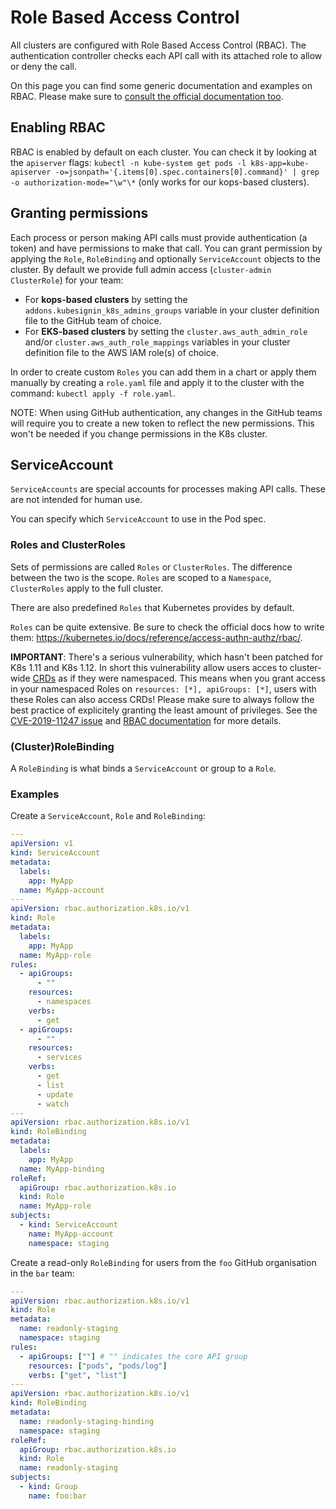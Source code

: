 # Role Based Access Control

All clusters are configured with Role Based Access Control (RBAC). The authentication controller checks each API call with its attached role to allow or deny the call.

On this page you can find some generic documentation and examples on RBAC. Please make sure to [consult the official documentation too](https://kubernetes.io/docs/reference/access-authn-authz/rbac/).

## Enabling RBAC

RBAC is enabled by default on each cluster. You can check it by looking at the `apiserver` flags:
`kubectl -n kube-system get pods -l k8s-app=kube-apiserver -o=jsonpath='{.items[0].spec.containers[0].command}' | grep -o authorization-mode="\w"\*` (only works for our kops-based clusters).

## Granting permissions

Each process or person making API calls must provide authentication (a token) and have permissions to make that call. You can grant permission by applying the `Role`, `RoleBinding` and optionally `ServiceAccount` objects to the cluster. By default we provide full admin access (`cluster-admin` `ClusterRole`) for your team:

- For **kops-based clusters** by setting the `addons.kubesignin_k8s_admins_groups` variable in your cluster definition file to the GitHub team of choice.
- For **EKS-based clusters** by setting the `cluster.aws_auth_admin_role` and/or `cluster.aws_auth_role_mappings` variables in your cluster definition file to the AWS IAM role(s) of choice.

In order to create custom `Roles` you can add them in a chart or apply them manually by creating a `role.yaml` file and apply it to the cluster with the command: `kubectl apply -f role.yaml`.

NOTE: When using GitHub authentication, any changes in the GitHub teams will require you to create a new token to reflect the new permissions. This won't be needed if you change permissions in the K8s cluster.

## ServiceAccount

`ServiceAccounts` are special accounts for processes making API calls. These are not intended for human use.

You can specify which `ServiceAccount` to use in the Pod spec.

### Roles and ClusterRoles

Sets of permissions are called `Roles` or `ClusterRoles`.
The difference between the two is the scope. `Roles` are scoped to a `Namespace`, `ClusterRoles` apply to the full cluster.

There are also predefined `Roles` that Kubernetes provides by default.

`Roles` can be quite extensive. Be sure to check the official docs how to write them: <https://kubernetes.io/docs/reference/access-authn-authz/rbac/>.

**IMPORTANT**: There's a serious vulnerability, which hasn't been patched for K8s 1.11 and K8s 1.12. In short this vulnerability allow users acces to cluster-wide [CRDs](https://kubernetes.io/docs/concepts/extend-kubernetes/api-extension/custom-resources/) as if they were namespaced. This means when you grant access in your namespaced Roles on `resources: [*], apiGroups: [*]`, users with these Roles can also access CRDs! Please make sure to always follow the best practice of explicitely granting the least amount of privileges. See the [CVE-2019-11247 issue](https://github.com/kubernetes/kubernetes/issues/80983) and [RBAC documentation](https://kubernetes.io/docs/reference/access-authn-authz/rbac/) for more details.

### (Cluster)RoleBinding

A `RoleBinding` is what binds a `ServiceAccount` or group to a `Role`.

### Examples

Create a `ServiceAccount`, `Role` and `RoleBinding`:

```yaml
---
apiVersion: v1
kind: ServiceAccount
metadata:
  labels:
    app: MyApp
  name: MyApp-account
---
apiVersion: rbac.authorization.k8s.io/v1
kind: Role
metadata:
  labels:
    app: MyApp
  name: MyApp-role
rules:
  - apiGroups:
      - ""
    resources:
      - namespaces
    verbs:
      - get
  - apiGroups:
      - ""
    resources:
      - services
    verbs:
      - get
      - list
      - update
      - watch
---
apiVersion: rbac.authorization.k8s.io/v1
kind: RoleBinding
metadata:
  labels:
    app: MyApp
  name: MyApp-binding
roleRef:
  apiGroup: rbac.authorization.k8s.io
  kind: Role
  name: MyApp-role
subjects:
  - kind: ServiceAccount
    name: MyApp-account
    namespace: staging
```

Create a read-only `RoleBinding` for users from the `foo` GitHub organisation in the `bar` team:

```yaml
---
apiVersion: rbac.authorization.k8s.io/v1
kind: Role
metadata:
  name: readonly-staging
  namespace: staging
rules:
  - apiGroups: [""] # "" indicates the core API group
    resources: ["pods", "pods/log"]
    verbs: ["get", "list"]
---
apiVersion: rbac.authorization.k8s.io/v1
kind: RoleBinding
metadata:
  name: readonly-staging-binding
  namespace: staging
roleRef:
  apiGroup: rbac.authorization.k8s.io
  kind: Role
  name: readonly-staging
subjects:
  - kind: Group
    name: foo:bar
```
